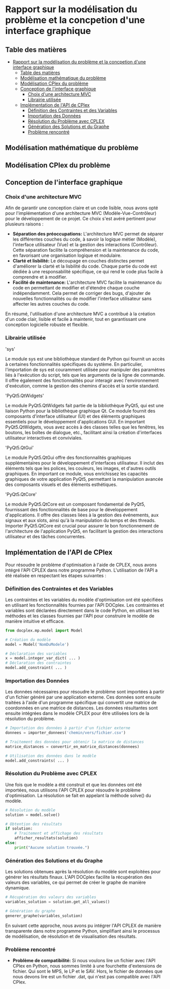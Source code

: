 # Rapport sur la modélisation du problème et la concpetion d'une interface graphique

<div class="page"></div>

## Table des matières

- [Rapport sur la modélisation du problème et la concpetion d'une interface graphique](#rapport-sur-la-modélisation-du-problème-et-la-concpetion-dune-interface-graphique)
  - [Table des matières](#table-des-matières)
  - [Modélisation mathématique du problème](#modélisation-mathématique-du-problème)
  - [Modélisation CPlex du problème](#modélisation-cplex-du-problème)
  - [Conception de l'interface graphique](#conception-de-linterface-graphique)
    - [Choix d'une architecture MVC](#choix-dune-architecture-mvc)
    - [Librairie utilisée](#librairie-utilisée)
  - [Implémentation de l'API de CPlex](#implémentation-de-lapi-de-cplex)
    - [Définition des Contraintes et des Variables](#définition-des-contraintes-et-des-variables)
    - [Importation des Données](#importation-des-données)
    - [Résolution du Problème avec CPLEX](#résolution-du-problème-avec-cplex)
    - [Génération des Solutions et du Graphe](#génération-des-solutions-et-du-graphe)
    - [Problème rencontré](#problème-rencontré)

<div class="page"></div>

## Modélisation mathématique du problème

## Modélisation CPlex du problème

## Conception de l'interface graphique

### Choix d'une architecture MVC

Afin de garantir une conception claire et un code lisible, nous avons opté pour l'implémentation d'une architecture MVC (Modèle-Vue-Contrôleur) pour le développement de ce projet. Ce choix s'est avéré pertinent pour plusieurs raisons :

- **Séparation des préoccupations:** L'architecture MVC permet de séparer les différentes couches du code, à savoir la logique métier (Modèle), l'interface utilisateur (Vue) et la gestion des interactions (Contrôleur). Cette séparation facilite la compréhension et la maintenance du code, en favorisant une organisation logique et modulaire.
- **Clarté et lisbilité:** Le découpage en couches distinctes permet d'améliorer la clarté et la lisbilité du code. Chaque partie du code est dédiée à une responsabilité spécifique, ce qui rend le code plus facile à comprendre et à modifier.
- **Facilité de maintenance:** L'architecture MVC facilite la maintenance du code en permettant de modifier et d'étendre chaque couche indépendamment. Cela permet de corriger des bugs, d'ajouter de nouvelles fonctionnalités ou de modifier l'interface utilisateur sans affecter les autres couches du code.

En résumé, l'utilisation d'une architecture MVC a contribué à la création d'un code clair, lisible et facile à maintenir, tout en garantissant une conception logicielle robuste et flexible.

### Librairie utilisée

'sys'

Le module sys est une bibliothèque standard de Python qui fournit un accès à certaines fonctionnalités spécifiques du système. En particulier, l'importation de sys est couramment utilisée pour manipuler des paramètres liés à l'exécution du script, tels que les arguments de la ligne de commande. Il offre également des fonctionnalités pour interagir avec l'environnement d'exécution, comme la gestion des chemins d'accès et la sortie standard.

'PyQt5.QtWidgets'

Le module PyQt5.QtWidgets fait partie de la bibliothèque PyQt5, qui est une liaison Python pour la bibliothèque graphique Qt. Ce module fournit des composants d'interface utilisateur (UI) et des éléments graphiques essentiels pour le développement d'applications GUI. En important PyQt5.QtWidgets, vous avez accès à des classes telles que les fenêtres, les boutons, les boîtes de dialogue, etc., facilitant ainsi la création d'interfaces utilisateur interactives et conviviales.

'PyQt5.QtGui'

Le module PyQt5.QtGui offre des fonctionnalités graphiques supplémentaires pour le développement d'interfaces utilisateur. Il inclut des éléments tels que les polices, les couleurs, les images, et d'autres outils graphiques. En important ce module, vous enrichissez les capacités graphiques de votre application PyQt5, permettant la manipulation avancée des composants visuels et des éléments esthétiques.

'PyQt5.QtCore'

Le module PyQt5.QtCore est un composant fondamental de PyQt5, fournissant des fonctionnalités de base pour le développement d'applications. Il offre des classes liées à la gestion des événements, aux signaux et aux slots, ainsi qu'à la manipulation du temps et des threads. Importer PyQt5.QtCore est crucial pour assurer le bon fonctionnement de l'architecture de l'application PyQt5, en facilitant la gestion des interactions utilisateur et des tâches concurrentes.


## Implémentation de l'API de CPlex

Pour résoudre le problème d'optimisation à l'aide de CPLEX, nous avons intégré l'API CPLEX dans notre programme Python. L'utilisation de l'API a été réalisée en respectant les étapes suivantes :

### Définition des Contraintes et des Variables

Les contraintes et les variables du modèle d'optimisation ont été spécifiées en utilisant les fonctionnalités fournies par l'API DOCplex. Les contraintes et variables sont déclarées directement dans le code Python, en utilisant les méthodes et les classes fournies par l'API pour construire le modèle de manière intuitive et efficace.

```python
from docplex.mp.model import Model

# Création du modèle
model = Model('NomDuModele')

# Déclaration des variables
x = model.integer_var_dict( ... )
# Déclaration des contraintes
model.add_constraint( ... )
```

### Importation des Données

Les données nécessaires pour résoudre le problème sont importées à partir d'un fichier généré par une application externe. Ces données sont ensuite traitées à l'aide d'un programme spécifique qui convertit une matrice de coordonnées en une matrice de distances. Les données résultantes sont ensuite intégrées dans le modèle CPLEX pour être utilisées lors de la résolution du problème.

```python
# Importation des données à partir d'un fichier externe
donnees = importer_donnees('chemin/vers/fichier.csv')

# Traitement des données pour obtenir la matrice de distances
matrice_distances = convertir_en_matrice_distances(donnees)

# Utilisation des données dans le modèle
model.add_constraints( ... )
```

### Résolution du Problème avec CPLEX

Une fois que le modèle a été construit et que les données ont été importées, nous utilisons l'API CPLEX pour résoudre le problème d'optimisation. La résolution se fait en appelant la méthode solve() du modèle.

```python
# Résolution du modèle
solution = model.solve()

# Obtention des résultats
if solution:
    # Traitement et affichage des résultats
    afficher_resultats(solution)
else:
    print("Aucune solution trouvée.")
```

### Génération des Solutions et du Graphe

Les solutions obtenues après la résolution du modèle sont exploitées pour générer les résultats finaux. L'API DOCplex facilite la récupération des valeurs des variables, ce qui permet de créer le graphe de manière dynamique.

```python
# Récupération des valeurs des variables
variables_solution = solution.get_all_values()

# Génération du graphe
generer_graphe(variables_solution)
```

En suivant cette approche, nous avons pu intégrer l'API CPLEX de manière transparente dans notre programme Python, simplifiant ainsi le processus de modélisation, de résolution et de visualisation des résultats.

### Problème rencontré

- **Problème de compatibilité:** Si nous voulons lire un fichier avec l'API CPlex en Python, nous sommes limité à une fourchette d'extensions de fichier. Qui sont le MPS, le LP et le SAV. Hors, le fichier de données que nous devons lire est un fichier .dat, qui n'est pas compatible avec l'API CPlex.
